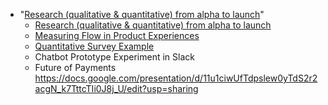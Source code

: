 - "[Research (qualitative & quantitative) from alpha to launch](https://drive.google.com/file/d/1VuxcU9NmlaLo6apAeqyO0I1t3aRNvk9I/view?usp=sharing)"
    - [Research (qualitative & quantitative) from alpha to launch](https://drive.google.com/file/d/1VuxcU9NmlaLo6apAeqyO0I1t3aRNvk9I/view?usp=sharing)
    - [Measuring Flow in Product Experiences](https://www.linkedin.com/pulse/brief-index-flow-motivation-paul-sas/)
    - [Quantitative Survey Example](https://drive.google.com/file/d/1lPgMNCNLNgeTehb0V6kx1VKv764E8SzB/view?usp=sharing)
    - Chatbot Prototype Experiment in Slack
    - Future of Payments https://docs.google.com/presentation/d/11u1ciwUfTdpslew0yTdS2r2acgN_k7TttcTIi0J8j_U/edit?usp=sharing

